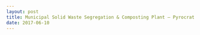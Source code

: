 ```yaml
---
layout: post
title: Municipal Solid Waste Segregation & Composting Plant – Pyrocrat Systems LLP – Suhas Dixit
date: 2017-06-10
---
```



